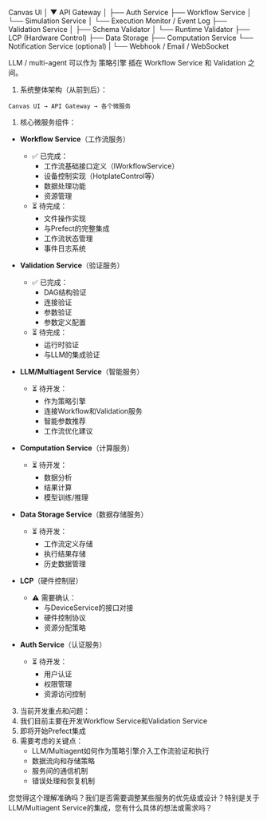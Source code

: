 Canvas UI
   │
   ▼
API Gateway
   │
   ├── Auth Service
   ├── Workflow Service
   │     └── Simulation Service
   │     └── Execution Monitor / Event Log
   ├── Validation Service
   │     ├── Schema Validator
   │     └── Runtime Validator
   ├── LCP (Hardware Control)
   ├── Data Storage
   ├── Computation Service
   └── Notification Service (optional)
        |
        └── Webhook / Email / WebSocket

LLM / multi-agent 可以作为 策略引擎 插在 Workflow Service 和 Validation 之间。


1. 系统整体架构（从前到后）：
```
Canvas UI → API Gateway → 各个微服务
```

1. 核心微服务组件：
- **Workflow Service**（工作流服务）
  - ✅ 已完成：
    - 工作流基础接口定义（IWorkflowService）
    - 设备控制实现（HotplateControl等）
    - 数据处理功能
    - 资源管理
  - ⏳ 待完成：
    - 文件操作实现
    - 与Prefect的完整集成
    - 工作流状态管理
    - 事件日志系统

- **Validation Service**（验证服务）
  - ✅ 已完成：
    - DAG结构验证
    - 连接验证
    - 参数验证
    - 参数定义配置
  - ⏳ 待完成：
    - 运行时验证
    - 与LLM的集成验证

- **LLM/Multiagent Service**（智能服务）
  - ⏳ 待开发：
    - 作为策略引擎
    - 连接Workflow和Validation服务
    - 智能参数推荐
    - 工作流优化建议

- **Computation Service**（计算服务）
  - ⏳ 待开发：
    - 数据分析
    - 结果计算
    - 模型训练/推理

- **Data Storage Service**（数据存储服务）
  - ⏳ 待开发：
    - 工作流定义存储
    - 执行结果存储
    - 历史数据管理

- **LCP**（硬件控制层）
  - ⚠️ 需要确认：
    - 与DeviceService的接口对接
    - 硬件控制协议
    - 资源分配策略

- **Auth Service**（认证服务）
  - ⏳ 待开发：
    - 用户认证
    - 权限管理
    - 资源访问控制

3. 当前开发重点和问题：
1. 我们目前主要在开发Workflow Service和Validation Service
2. 即将开始Prefect集成
3. 需要考虑的关键点：
   - LLM/Multiagent如何作为策略引擎介入工作流验证和执行
   - 数据流向和存储策略
   - 服务间的通信机制
   - 错误处理和恢复机制

您觉得这个理解准确吗？我们是否需要调整某些服务的优先级或设计？特别是关于LLM/Multiagent Service的集成，您有什么具体的想法或需求吗？
